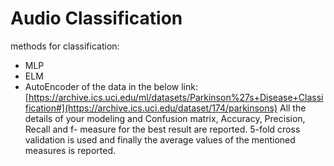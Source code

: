 # Audio Classification
methods for classification:
- MLP
- ELM
- AutoEncoder
of the data in the below link:
[https://archive.ics.uci.edu/ml/datasets/Parkinson%27s+Disease+Classification#](https://archive.ics.uci.edu/dataset/174/parkinsons)
All the details of your modeling and Confusion matrix, Accuracy, Precision, Recall and f- measure for the best result are reported.
5-fold cross validation is used and finally the average values of the mentioned measures is reported.
